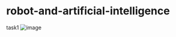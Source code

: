 # robot-and-artificial-intelligence
task1
![image](https://user-images.githubusercontent.com/108019903/180350548-d2dbb6a8-decd-47b5-9bd2-7c6059c2a92b.png)
